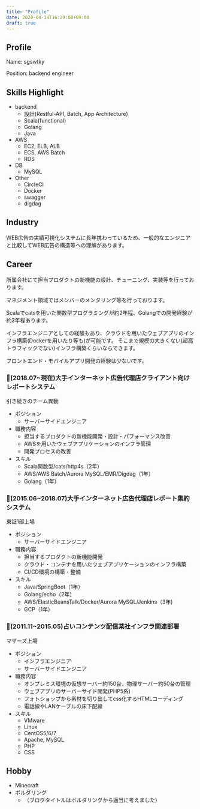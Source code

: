 ```yaml
---
title: "Profile"
date: 2020-04-14T16:29:08+09:00
draft: true
---
```


## Profile

Name: sgswtky

Position: backend engineer

## Skills Highlight

- backend
  - 設計(Restful-API, Batch, App Architecture)
  - Scala(functional)
  - Golang
  - Java
- AWS
  - EC2, ELB, ALB
  - ECS, AWS Batch
  - RDS
- DB
  - MySQL
- Other
  - CircleCI
  - Docker
  - swagger
  - digdag

## Industry

WEB広告の実績可視化システムに長年携わっているため、一般的なエンジニアと比較してWEB広告の構造等への理解があります。

## Career

所属会社にて担当プロダクトの新機能の設計、チューニング、実装等を行っております。

マネジメント領域ではメンバーのメンタリング等を行っております。

Scalaでcatsを用いた関数型プログラミングが約2年程、Golangでの開発経験が約3年程あります。

インフラエンジニアとしての経験もあり、クラウドを用いたウェブアプリのインフラ構築(Dockerを用いたり等も)が可能です。
そこまで規模の大きくない(超高トラフィックでない)インフラ構築くらいならできます。

フロントエンド・モバイルアプリ開発の経験は少ないです。

### 🏢(2018.07~現在)大手インターネット広告代理店クライアント向けレポートシステム
引き続きのチーム異動

- ポジション
  - サーバーサイドエンジニア
- 職務内容
  - 担当するプロダクトの新機能開発・設計・パフォーマンス改善
  - AWSを用いたウェブアプリケーションのインフラ管理
  - 開発プロセスの改善
- スキル
  - Scala関数型/cats/http4s（2年）
  - AWS/AWS Batch/Aurora MySQL/EMR/Digdag（1年）
  - Golang（1年）

### 🏢(2015.06~2018.07)大手インターネット広告代理店レポート集約システム

東証1部上場

- ポジション
  - サーバーサイドエンジニア
- 職務内容
  - 担当するプロダクトの新機能開発
  - クラウド・コンテナを用いたウェブアプリケーションのインフラ構築
  - CI/CD環境の構築・整備
- スキル
  - Java/SpringBoot（1年）
  - Golang/echo（2年）
  - AWS/ElasticBeansTalk/Docker/Aurora MySQL/Jenkins（3年)
  - GCP（1年）

### 🏢(2011.11~2015.05)占いコンテンツ配信某社インフラ関連部署

マザーズ上場

- ポジション
  - インフラエンジニア
  - サーバーサイドエンジニア
- 職務内容
  - オンプレミス環境の仮想サーバー約150台、物理サーバー約50台の管理
  - ウェブアプリのサーバーサイド開発(PHP5系)
  - フォトショップから素材を切り出してcss化するHTMLコーディング
  - 電話線やLANケーブルの床下配線
- スキル
  - VMware
  - Linux
  - CentOS5/6/7
  - Apache, MySQL
  - PHP
  - CSS

## Hobby

- Minecraft
- ボルダリング
    - （ブログタイトルはボルダリングから適当に考えました）

